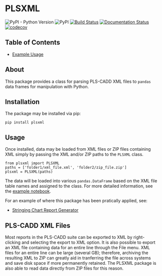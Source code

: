 # PLSXML

![PyPI - Python Version](https://img.shields.io/pypi/pyversions/plsxml.svg)
![PyPI](https://img.shields.io/pypi/v/plsxml.svg)
[![Build Status](https://travis-ci.com/line-mind/plsxml.svg?branch=master)](https://travis-ci.com/line-mind/plsxml)
[![Documentation Status](https://readthedocs.org/projects/plsxml/badge/?version=latest)](https://plsxml.readthedocs.io/en/latest/?badge=latest)
[![codecov](https://codecov.io/gh/line-mind/plsxml/branch/master/graph/badge.svg)](https://codecov.io/gh/line-mind/plsxml)


## Table of Contents

<!--
* [PLSXML](plsxml.rst)
* [Data](data.rst)-->
* [Example Usage](https://github.com/line-mind/plsxml/blob/master/example.ipynb)

## About

This package provides a class for parsing PLS-CADD XML files to `pandas` data frames for manipulation with Python.

## Installation

The package may be installed via pip:

```
pip install plsxml
```

## Usage

Once installed, data may be loaded from XML files or ZIP files containing XML simply by passing the XML and/or ZIP paths
to the `PLSXML` class.

```
from plsxml import PLSXML
paths = ['folder1/xml_file.xml', 'folder2/zip_file.zip']
plsxml = PLSXML(paths)
```

The data will be loaded into various `pandas.DataFrame` based on the XML file table names and assigned to the class.
For more detailed information, see the [example notebook](https://github.com/line-mind/plsxml/blob/master/example.ipynb).

For an example of where this package has been pratically applied, see:

* [Stringing Chart Report Generator](https://github.com/line-mind/stringing_chart)

## PLS-CADD XML Files

Most reports in the PLS-CADD suite can be exported to XML by right-clicking and selecting the export to XML option.
It is also possible to export an XML file containing data for an entire line through the File menu. XML files for
an entire line can be large (several GB); therefore, archiving the resulting XML to ZIP can greatly aid in tranferring
the file across systems and save disk space if more permanently retained. The PLSXML package is also able to read data
directly from ZIP files for this reason.
